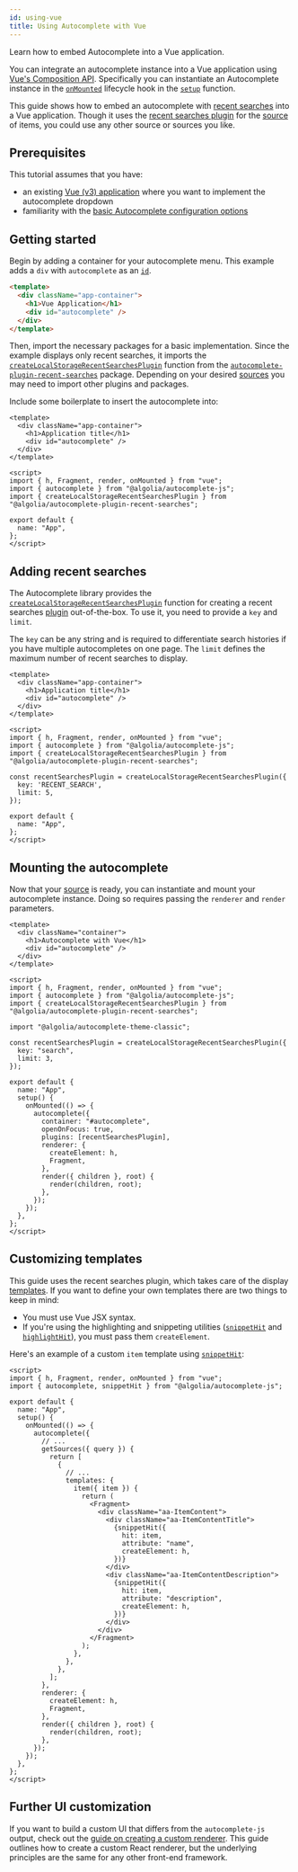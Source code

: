 ```yaml
---
id: using-vue
title: Using Autocomplete with Vue
---
```


Learn how to embed Autocomplete into a Vue application.

You can integrate an autocomplete instance into a Vue application using [Vue's Composition API](https://v3.vuejs.org/guide/composition-api-introduction.html#why-composition-api). Specifically you can instantiate an Autocomplete instance in the [`onMounted`](https://v3.vuejs.org/api/composition-api.html#lifecycle-hooks) lifecycle hook in the [`setup`](https://v3.vuejs.org/guide/composition-api-setup.html) function.

This guide shows how to embed an autocomplete with [recent searches](adding-recent-searches) into a Vue application. Though it uses the [recent searches plugin](adding-recent-searches) for the [source](sources) of items, you could use any other source or sources you like.

## Prerequisites

This tutorial assumes that you have:
- an existing [Vue (v3) application](https://v3.vuejs.org/) where you want to implement the autocomplete dropdown
- familiarity with the [basic Autocomplete configuration options](basic-options)

## Getting started

Begin by adding a container for your autocomplete menu. This example adds a `div` with `autocomplete` as an [`id`](https://developer.mozilla.org/en-US/docs/Web/HTML/Global_attributes/id).

```html title="App.vue"
<template>
  <div className="app-container">
    <h1>Vue Application</h1>
    <div id="autocomplete" />
  </div>
</template>
```

Then, import the necessary packages for a basic implementation. Since the example displays only recent searches, it imports the [`createLocalStorageRecentSearchesPlugin`](createlocalstoragerecentsearchesplugin) function from the [`autocomplete-plugin-recent-searches`](createlocalstoragerecentsearchesplugin) package. Depending on your desired [sources](sources) you may need to import other plugins and packages.

Include some boilerplate to insert the autocomplete into:

```vue title="App.vue"
<template>
  <div className="app-container">
    <h1>Application title</h1>
    <div id="autocomplete" />
  </div>
</template>

<script>
import { h, Fragment, render, onMounted } from "vue";
import { autocomplete } from "@algolia/autocomplete-js";
import { createLocalStorageRecentSearchesPlugin } from "@algolia/autocomplete-plugin-recent-searches";

export default {
  name: "App",
};
</script>

```

## Adding recent searches

The  Autocomplete library provides the [`createLocalStorageRecentSearchesPlugin`](createlocalstoragerecentsearchesplugin) function for creating a recent searches [plugin](plugins) out-of-the-box. To use it, you need to provide a `key` and `limit`.

The `key` can be any string and is required to differentiate search histories if you have multiple autocompletes on one page. The `limit` defines the maximum number of recent searches to display.

```vue title="App.vue"
<template>
  <div className="app-container">
    <h1>Application title</h1>
    <div id="autocomplete" />
  </div>
</template>

<script>
import { h, Fragment, render, onMounted } from "vue";
import { autocomplete } from "@algolia/autocomplete-js";
import { createLocalStorageRecentSearchesPlugin } from "@algolia/autocomplete-plugin-recent-searches";

const recentSearchesPlugin = createLocalStorageRecentSearchesPlugin({
  key: 'RECENT_SEARCH',
  limit: 5,
});

export default {
  name: "App",
};
</script>

```

## Mounting the autocomplete

Now that your [source](sources) is ready, you can instantiate and mount your autocomplete instance. Doing so requires passing the `renderer` and `render` parameters.

```vue title="App.vue"
<template>
  <div className="container">
    <h1>Autocomplete with Vue</h1>
    <div id="autocomplete" />
  </div>
</template>

<script>
import { h, Fragment, render, onMounted } from "vue";
import { autocomplete } from "@algolia/autocomplete-js";
import { createLocalStorageRecentSearchesPlugin } from "@algolia/autocomplete-plugin-recent-searches";

import "@algolia/autocomplete-theme-classic";

const recentSearchesPlugin = createLocalStorageRecentSearchesPlugin({
  key: "search",
  limit: 3,
});

export default {
  name: "App",
  setup() {
    onMounted(() => {
      autocomplete({
        container: "#autocomplete",
        openOnFocus: true,
        plugins: [recentSearchesPlugin],
        renderer: {
          createElement: h,
          Fragment,
        },
        render({ children }, root) {
          render(children, root);
        },
      });
    });
  },
};
</script>
```

## Customizing templates

This guide uses the recent searches plugin, which takes care of the display [templates](templates). If you want to define your own templates there are two things to keep in mind:
- You must use Vue JSX syntax.
- If you're using the highlighting and snippeting utilities ([`snippetHit`](snippethit) and [`highlightHit`](highlighthit)), you must pass them `createElement`.

Here's an example of a custom `item` template using [`snippetHit`](snippethit):

```vue title="App.vue"
<script>
import { h, Fragment, render, onMounted } from "vue";
import { autocomplete, snippetHit } from "@algolia/autocomplete-js";

export default {
  name: "App",
  setup() {
    onMounted(() => {
      autocomplete({
        // ...
        getSources({ query }) {
          return [
            {
              // ...
              templates: {
                item({ item }) {
                  return (
                    <Fragment>
                      <div className="aa-ItemContent">
                        <div className="aa-ItemContentTitle">
                          {snippetHit({
                            hit: item,
                            attribute: "name",
                            createElement: h,
                          })}
                        </div>
                        <div className="aa-ItemContentDescription">
                          {snippetHit({
                            hit: item,
                            attribute: "description",
                            createElement: h,
                          })}
                        </div>
                      </div>
                    </Fragment>
                  );
                },
              },
            },
          ];
        },
        renderer: {
          createElement: h,
          Fragment,
        },
        render({ children }, root) {
          render(children, root);
        },
      });
    });
  },
};
</script>
```

## Further UI customization

If you want to build a custom UI that differs from the `autocomplete-js` output, check out the [guide on creating a custom renderer](creating-a-renderer). This guide outlines how to create a custom React renderer, but the underlying principles are the same for any other front-end framework.
